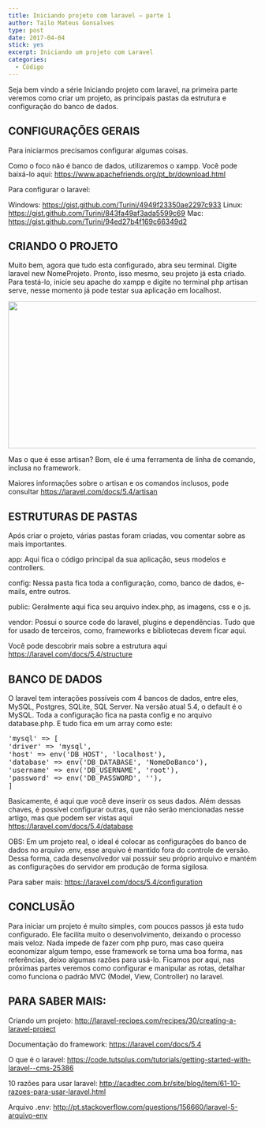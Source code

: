 ```yaml
---
title: Iniciando projeto com laravel – parte 1
author: Tailo Mateus Gonsalves
type: post
date: 2017-04-04
stick: yes
excerpt: Iniciando um projeto com Laravel
categories:
  - Código
---
```



Seja bem vindo a série Iniciando projeto com laravel, na primeira parte veremos como criar um projeto, as principais pastas da estrutura e configuração do banco de dados.

## CONFIGURAÇÕES GERAIS

Para iniciarmos precisamos configurar algumas coisas.

Como o foco não é banco de dados, utilizaremos o xampp. Você pode baixá-lo aqui: <a href="https://www.apachefriends.org/pt_br/download.html">https://www.apachefriends.org/pt_br/download.html</a>

Para configurar o laravel:

Windows: <a href="https://gist.github.com/Turini/4949f23350ae2297c933">https://gist.github.com/Turini/4949f23350ae2297c933</a>
Linux: <a href="https://gist.github.com/Turini/843fa49af3ada5599c69">https://gist.github.com/Turini/843fa49af3ada5599c69</a>
Mac: <a href="https://gist.github.com/Turini/94ed27b4f169c66349d2">https://gist.github.com/Turini/94ed27b4f169c66349d2</a>

## CRIANDO O PROJETO

Muito bem, agora que tudo esta configurado, abra seu terminal. Digite laravel new NomeProjeto. Pronto, isso mesmo, seu projeto já esta criado. Para testá-lo, inicie seu apache do xampp e digite no terminal php artisan serve, nesse momento já pode testar sua aplicação em localhost.

<img class="alignnone wp-image-57488" src="https://tableless.com.br/wp-content/uploads/2017/03/Sem-título.png" alt="" width="648" height="297" />

Mas o que é esse artisan? Bom, ele é uma ferramenta de linha de comando, inclusa no framework.

Maiores informações sobre o artisan e os comandos inclusos, pode consultar <a href="https://laravel.com/docs/5.4/artisan">https://laravel.com/docs/5.4/artisan</a>

## ESTRUTURAS DE PASTAS

Após criar o projeto, várias pastas foram criadas, vou comentar sobre as mais importantes.

app: Aqui fica o código principal da sua aplicação, seus modelos e controllers.

config: Nessa pasta fica toda a configuração, como, banco de dados, e-mails, entre outros.

public: Geralmente aqui fica seu arquivo index.php, as imagens, css e o js.

vendor: Possui o source code do laravel, plugins e dependências. Tudo que for usado de terceiros, como, frameworks e bibliotecas devem ficar aqui.

Você pode descobrir mais sobre a estrutura aqui <a href="https://laravel.com/docs/5.4/structure">https://laravel.com/docs/5.4/structure</a>

## BANCO DE DADOS

O laravel tem interações possíveis com 4 bancos de dados, entre eles, MySQL, Postgres, SQLite, SQL Server. Na versão atual 5.4, o default é o MySQL. Toda a configuração fica na pasta config e no arquivo database.php. E tudo fica em um array como este:

<pre class="lang-php">
'mysql' =&gt; [
'driver' =&gt; 'mysql',
'host' =&gt; env('DB_HOST', 'localhost'),
'database' =&gt; env('DB_DATABASE', 'NomeDoBanco'),
'username' =&gt; env('DB_USERNAME', 'root'),
'password' =&gt; env('DB_PASSWORD', ''),
]
</pre>

Basicamente, é aqui que você deve inserir os seus dados. Além dessas chaves, é possível configurar outras, que não serão mencionadas nesse artigo, mas que podem ser vistas aqui <a href="https://laravel.com/docs/5.4/database">https://laravel.com/docs/5.4/database</a>

OBS: Em um projeto real, o ideal é colocar as configurações do banco de dados no arquivo .env, esse arquivo é mantido fora do controle de versão. Dessa forma, cada desenvolvedor vai possuir seu próprio arquivo e mantém as configurações do servidor em produção de forma sigilosa.

Para saber mais: <a href="https://laravel.com/docs/5.4/configuration">https://laravel.com/docs/5.4/configuration</a>

## CONCLUSÃO

Para iniciar um projeto é muito simples, com poucos passos já esta tudo configurado. Ele facilita muito o desenvolvimento, deixando o processo mais veloz. Nada impede de fazer com php puro, mas caso queira economizar algum tempo, esse framework se torna uma boa forma, nas referências, deixo algumas razões para usá-lo. Ficamos por aqui, nas próximas partes veremos como configurar e manipular as rotas, detalhar como funciona o padrão MVC (Model, View, Controller) no laravel.

## PARA SABER MAIS:

Criando um projeto: <a href="http://laravel-recipes.com/recipes/30/creating-a-laravel-project">http://laravel-recipes.com/recipes/30/creating-a-laravel-project</a>

Documentação do framework: <a href="https://laravel.com/docs/5.4">https://laravel.com/docs/5.4</a>

O que é o laravel: <a href="https://code.tutsplus.com/tutorials/getting-started-with-laravel--cms-25386">https://code.tutsplus.com/tutorials/getting-started-with-laravel--cms-25386</a>

10 razões para usar laravel: <a href="http://acadtec.com.br/site/blog/item/61-10-razoes-para-usar-laravel.html">http://acadtec.com.br/site/blog/item/61-10-razoes-para-usar-laravel.html</a>

Arquivo .env: <a href="http://pt.stackoverflow.com/questions/156660/laravel-5-arquivo-env">http://pt.stackoverflow.com/questions/156660/laravel-5-arquivo-env</a>